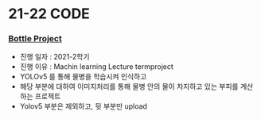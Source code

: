 # 21-22 CODE

### [Bottle Project](/BottleProject/README.md)
- 진행 일자 : 2021-2학기
- 진행 이유 : Machin learning Lecture termproject
- YOLOv5 를 통해 물병을 학습시켜 인식하고
- 해당 부분에 대하여 이미지처리를 통해 물병 안의 물이 차지하고 있는 부피를 계산하는 프로젝트
- Yolov5 부분은 제외하고, 뒷 부분만 upload

###
